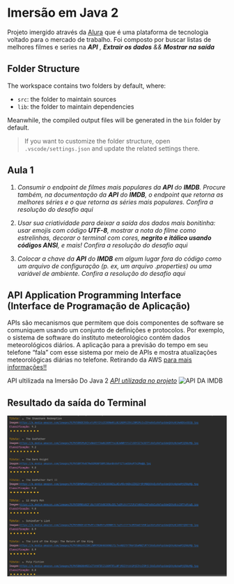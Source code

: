 # Imersão em Java 2
Projeto imergido através da [Alura](https://www.alura.com.br/planos-cursos-online?gclid=Cj0KCQjww4-hBhCtARIsAC9gR3afm3VAR5PGWHB5AR6jVd_14wKCfHFkVoYXpn9VFUMPHvw_lw_jl4YaAhHJEALw_wcB) que é uma plataforma de tecnologia voltado para o mercado de trabalho.
Foi composto por buscar listas de melhores filmes e series na *__API__* *_,_* *__Extrair os dados__* *_&&_* *__Mostrar na saída__* 

## Folder Structure

The workspace contains two folders by default, where:

- `src`: the folder to maintain sources
- `lib`: the folder to maintain dependencies

Meanwhile, the compiled output files will be generated in the `bin` folder by default.

> If you want to customize the folder structure, open `.vscode/settings.json` and update the related settings there.

## Aula 1

1. *Consumir o endpoint de filmes mais populares da __API__ do __IMDB__. Procure também, na documentação da __API__ do __IMDB__, o endpoint que retorna as melhores séries e o que retorna as séries mais populares. Confira a resolução do desafio aqui*

2. *Usar sua criatividade para deixar a saída dos dados mais bonitinha: usar emojis com código __UTF-8__, mostrar a nota do filme como estrelinhas, decorar o terminal com cores, *__negrito e itálico usando códigos ANSI__*, e mais! Confira a resolução do desafio aqui*

3. *Colocar a chave da __API__ do __IMDB__ em algum lugar fora do código como um arquivo de configuração (p. ex, um arquivo .properties) ou uma variável de ambiente. Confira a resolução do desafio aqui*

##  API Application Programming Interface (Interface de Programação de Aplicação)
APIs são mecanismos que permitem que dois componentes de software se comuniquem usando um conjunto de definições e protocolos. Por exemplo, o sistema de software do instituto meteorológico contém dados meteorológicos diários. A aplicação para a previsão do tempo em seu telefone “fala” com esse sistema por meio de APIs e mostra atualizações meteorológicas diárias no telefone.
Retirando da <blockqoute>AWS</blockqoute>
[para mais informações!!](https://aws.amazon.com/pt/what-is/api/#:~:text=di%C3%A1rias%20no%20telefone.-,O%20que%20significa%20API%3F,de%20servi%C3%A7o%20entre%20duas%20aplica%C3%A7%C3%B5es.)

API ultilizada na Imersão Do Java 2
[_API utilizada no projeto_](https://raw.githubusercontent.com/lukadev08/lukadev08.github.io/main/apidata/imdbtop250moviesdata.json)
![_API DA IMDB_](/uri.png)

## Resultado da saída do Terminal 
![Rsultado dos Filmes](img.png)